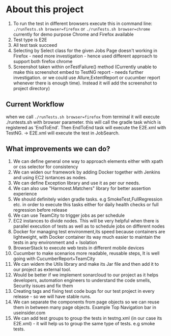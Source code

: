 # About this project

1. To run the test in different browsers execute this in command line:
`./runTests.sh browser=firefox` or `./runTests.sh browser=chrome`
currently for demo purpose Chrome and Firefox available
2. Test type is E2E
3. All test task succeed
4. Selecting by Select class for the given Jobs Page doesn't working in Firefox - need more investigation - hence used different approach to support both firefox chrome
3. Screenshot taken within onTestFailure() method (Currently unable to make this screenshot embed to TestNG report - needs further investigation. or we could use Allure,ExtentReport or cucumber report whenever there is enough time). Instead it will add the screenshot to project directory)

## Current Workflow
when we call `./runTests.sh browser=firefox` from terminal it will execute ./runtests.sh with browser parameter.
this will call the gradle task which is registered as 'EndToEnd'. Then EndToEnd task will execute the E2E.xml with TestNG. -> E2E.xml will execute the test in JobSearch.

## What improvements we can do?
1. We can define general one way to approach elements either with xpath or css selector for consistency
2. We can widen our framework by adding Docker together with Jenkins and using EC2 isntances as nodes.
3. We can define Exception library and use it as per our needs.
4. We can also use "Harmcest.Matchers" library for better assertion experience
5. We should definitely widen gradle tasks. e.g SmokeTest,FullRegression etc. in order to execute this tasks either for daily health checks or full regression before release
6. We can use TeamCity to trigger jobs as per  schedule
7. EC2 instances to divide nodes. This will be very helpful when there is parallel execution of tests as well as to schedule jobs on different nodes
8. Docker for managing test environment,its speed because containers are lightweight,  with Docker container its way much easier to maintain the tests in any environment and + Isolation
9. BrowserStack to execute web tests in different mobile devices 
10. Cucumber to make scenarios more readable, reusable steps, It is well going with CucumberReport+TeamCity
11. We can widem the Utils library and make its Jar file  and then add it to our project as external tool.
12. Would be better if we  implement sonarcloud to our project  as it helps developers, automation engineers to understand the code smells, Security issues and fix them 
13. Creating tags and fixing test code bugs for our test project in every release - so we will have stable runs.
14. We can separate the components from page objects so we can reuse them in between many page objects. Example Top Navigation bar in useinsider.com
15. We can add test groups to group the tests in testng.xml (in our case its E2E.xml) - it will help us to group the same type of tests. e.g smoke tests.
